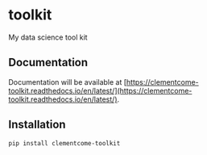 # toolkit
My data science tool kit

## Documentation

Documentation will be available at [https://clementcome-toolkit.readthedocs.io/en/latest/](https://clementcome-toolkit.readthedocs.io/en/latest/).

## Installation

```bash
pip install clementcome-toolkit
```
